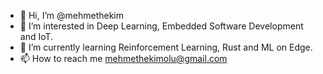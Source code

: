 - 👋 Hi, I’m @mehmethekim
- 👀 I’m interested in Deep Learning, Embedded Software Development and IoT.
- 🌱 I’m currently learning Reinforcement Learning, Rust and ML on Edge.
- 📫 How to reach me mehmethekimolu@gmail.com

<!---
mehmethekim/mehmethekim is a ✨ special ✨ repository because its `README.md` (this file) appears on your GitHub profile.
You can click the Preview link to take a look at your changes.
--->

